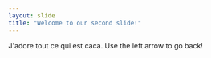 ```yaml
---
layout: slide
title: "Welcome to our second slide!"
---
```

J'adore tout ce qui est caca.
Use the left arrow to go back!
